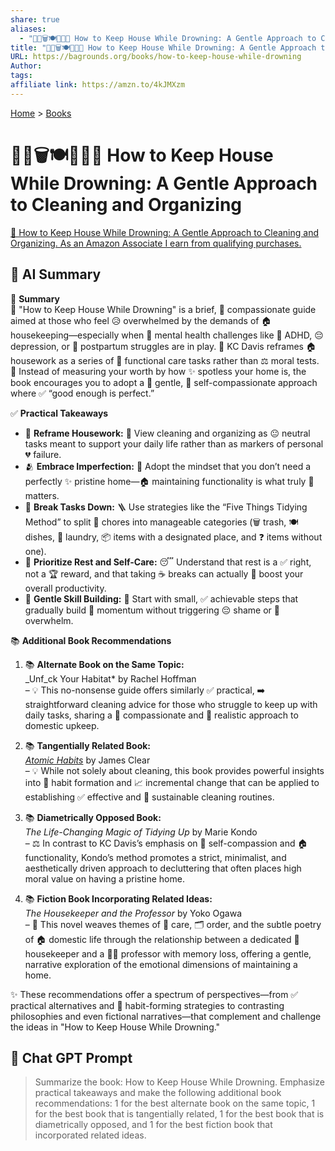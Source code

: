 ```yaml
---
share: true
aliases:
  - "🏡🫧🗑️🍽️🧺📍❔ How to Keep House While Drowning: A Gentle Approach to Cleaning and Organizing"
title: "🏡🫧🗑️🍽️🧺📍❔ How to Keep House While Drowning: A Gentle Approach to Cleaning and Organizing"
URL: https://bagrounds.org/books/how-to-keep-house-while-drowning
Author: 
tags: 
affiliate link: https://amzn.to/4kJMXzm
---
```

[Home](../index.md) > [Books](./index.md)  
# 🏡🫧🗑️🍽️🧺📍❔ How to Keep House While Drowning: A Gentle Approach to Cleaning and Organizing  
[🛒 How to Keep House While Drowning: A Gentle Approach to Cleaning and Organizing. As an Amazon Associate I earn from qualifying purchases.](https://amzn.to/4kJMXzm)  
  
## 🤖 AI Summary  
🧹 **Summary**  
🌊 "How to Keep House While Drowning" is a brief, 💖 compassionate guide aimed at those who feel 😥 overwhelmed by the demands of 🏠 housekeeping—especially when 🧠 mental health challenges like 🧠 ADHD, 😔 depression, or 🤰 postpartum struggles are in play. 🔄 KC Davis reframes 🏠 housework as a series of 💖 functional care tasks rather than ⚖️ moral tests. 🚫 Instead of measuring your worth by how ✨ spotless your home is, the book encourages you to adopt a 💖 gentle, 🤗 self-compassionate approach where ✅ “good enough is perfect.”  
  
✅ **Practical Takeaways**  
- 🔄 **Reframe Housework:** 👀 View cleaning and organizing as 😐 neutral tasks meant to support your daily life rather than as markers of personal 💔 failure.  
- 🫂 **Embrace Imperfection:** 🙌 Adopt the mindset that you don’t need a perfectly ✨ pristine home—🏠 maintaining functionality is what truly 💖 matters.  
- 🧩 **Break Tasks Down:** 🪜 Use strategies like the “Five Things Tidying Method” to split 🧺 chores into manageable categories (🗑️ trash, 🍽️ dishes, 🧺 laundry, 📦 items with a designated place, and ❓ items without one).  
- 🧘 **Prioritize Rest and Self-Care:** 😴 Understand that rest is a ✅ right, not a 🏆 reward, and that taking ☕ breaks can actually 🚀 boost your overall productivity.  
- 🌱 **Gentle Skill Building:** 🚀 Start with small, ✅ achievable steps that gradually build 🚀 momentum without triggering 😔 shame or 🤯 overwhelm.  
  
📚 **Additional Book Recommendations**  
1. 📚 **Alternate Book on the Same Topic:**  
    _Unf_ck Your Habitat* by Rachel Hoffman  
    – 💡 This no-nonsense guide offers similarly ✅ practical, ➡️ straightforward cleaning advice for those who struggle to keep up with daily tasks, sharing a 💖 compassionate and 💯 realistic approach to domestic upkeep.  
  
2. 📚 **Tangentially Related Book:**  
    _[Atomic Habits](./atomic-habits.md)_ by James Clear  
    – 💡 While not solely about cleaning, this book provides powerful insights into 🔄 habit formation and 📈 incremental change that can be applied to establishing ✅ effective and 🌿 sustainable cleaning routines.  
  
3. 📚 **Diametrically Opposed Book:**  
    _The Life-Changing Magic of Tidying Up_ by Marie Kondo  
    – ⚖️ In contrast to KC Davis’s emphasis on 💖 self-compassion and 🏠 functionality, Kondo’s method promotes a strict, minimalist, and aesthetically driven approach to decluttering that often places high moral value on having a pristine home.  
  
4. 📚 **Fiction Book Incorporating Related Ideas:**  
    _The Housekeeper and the Professor_ by Yoko Ogawa  
    – 📖 This novel weaves themes of 💖 care, 🗂️ order, and the subtle poetry of 🏠 domestic life through the relationship between a dedicated 🧹 housekeeper and a 🧑‍🏫 professor with memory loss, offering a gentle, narrative exploration of the emotional dimensions of maintaining a home.  
  
✨ These recommendations offer a spectrum of perspectives—from ✅ practical alternatives and 🔄 habit-forming strategies to contrasting philosophies and even fictional narratives—that complement and challenge the ideas in "How to Keep House While Drowning."  
  
## 💬 Chat GPT Prompt  
> Summarize the book: How to Keep House While Drowning. Emphasize practical takeaways and make the following additional book recommendations: 1 for the best alternate book on the same topic, 1 for the best book that is tangentially related, 1 for the best book that is diametrically opposed, and 1 for the best fiction book that incorporated related ideas.
